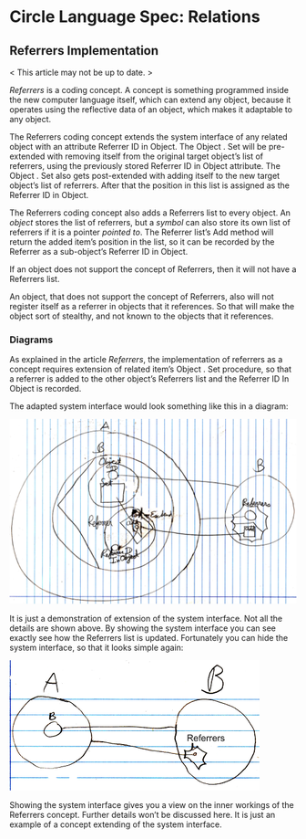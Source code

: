 ﻿Circle Language Spec: Relations
===============================

Referrers Implementation
------------------------

< This article may not be up to date. >

*Referrers* is a coding concept. A concept is something programmed inside the new computer language itself, which can extend any object, because it operates using the reflective data of an object, which makes it adaptable to any object.

The Referrers coding concept extends the system interface of any related object with an attribute Referrer ID in Object. The Object  .  Set will be pre-extended with removing itself from the original target object’s list of referrers, using the previously stored Referrer ID in Object  attribute. The Object  .  Set also gets post-extended with adding itself to the new target object’s list of referrers. After that the position in this list is assigned as the Referrer ID in Object.

The Referrers coding concept also adds a  Referrers  list to every object. An *object* stores the list of referrers, but a *symbol* can also store its own list of referrers if it is a pointer *pointed to*. The  Referrer  list’s  Add  method will return the added item’s position in the list, so it can be recorded by the  Referrer as a sub-object’s Referrer ID in Object.

If an object does not support the concept of Referrers, then it will not have a Referrers list.

An object, that does not support the concept of Referrers, also will not register itself as a referrer in objects that it references. So that will make the object sort of stealthy, and not known to the objects that it references.
### **Diagrams**
As explained in the article *Referrers*, the implementation of referrers as a concept requires extension of related item’s  Object  .  Set  procedure, so that a referrer is added to the other object’s Referrers list and the  Referrer ID In Object  is recorded.

The adapted system interface would look something like this in a diagram:

![](images/2.%20Referrers%20Implementation.001.png)

It is just a demonstration of extension of the system interface. Not all the details are shown above. By showing the system interface you can see exactly see how the Referrers list is updated. Fortunately you can hide the system interface, so that it looks simple again:

![](images/2.%20Referrers%20Implementation.002.png)

Showing the system interface gives you a view on the inner workings of the Referrers concept. Further details won’t be discussed here. It is just an example of a concept extending of the system interface.

